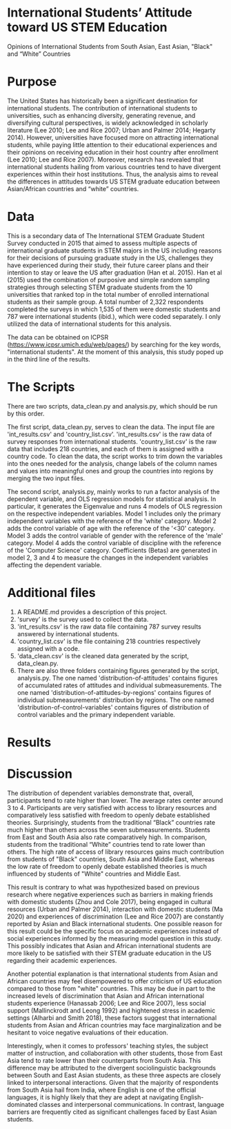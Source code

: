 # International Students’ Attitude toward US STEM Education
Opinions of International Students from South Asian, East Asian, "Black" and “White” Countries

# Purpose

The United States has historically been a significant destination for international students. The contribution of international students to universities, such as enhancing diversity, generating revenue, and diversifying cultural perspectives, is widely acknowledged in scholarly literature (Lee 2010; Lee and Rice 2007; Urban and Palmer 2014; Hegarty 2014). However, universities have focused more on attracting international students, while paying little attention to their educational experiences and their opinions on receiving education in their host country after enrollment (Lee 2010; Lee and Rice 2007). Moreover, research has revealed that international students hailing from various countries tend to have divergent experiences within their host institutions. Thus, the analysis aims to reveal the differences in attitudes towards US STEM graduate education between Asian/African countries and “white” countries.

# Data

This is a secondary data of The International STEM Graduate Student Survey conducted in 2015 that aimed to assess multiple aspects of international graduate students in STEM majors in the US including reasons for their decisions of pursuing graduate study in the US, challenges they have experienced during their study, their future career plans and their intention to stay or leave the US after graduation (Han et al. 2015). Han et al (2015) used the combination of purposive and simple random sampling strategies through selecting STEM graduate students from the 10 universities that ranked top in the total number of enrolled international students as their sample group. A total number of 2,322 respondents completed the surveys in which 1,535 of them were domestic students and 787 were international students (ibid.), which were coded separately. I only utilized the data of international students for this analysis. 

The data can be obtained on ICPSR (https://www.icpsr.umich.edu/web/pages/) by searching for the key words, "international students". At the moment of this analysis, this study poped up in the third line of the results.

# The Scripts

There are two scripts, data_clean.py and analysis.py, which should be run by this order. 

The first script, data_clean.py, serves to clean the data. The input file are 'int_results.csv' and 'country_list.csv'. 'int_results.csv' is the raw data of survey responses from international students. 'country_list.csv' is the raw data that includes 218 countries, and each of them is assigned with a country code. To clean the data, the script works to trim down the variables into the ones needed for the analysis, change labels of the column names and values into meaningful ones and group the countries into regions by merging the two input files.  

The second script, analysis.py, mainly works to run a factor analysis of the dependent variable, and OLS regression models for statistical analysis. In particular, it generates the Eigenvalue and runs 4 models of OLS regression on the respective independent variables. Model 1 includes only the primary independent variables with the reference of the 'white' category. Model 2 adds the control variable of age with the reference of the '<30' category. Model 3 adds the control variable of gender with the reference of the 'male' category. Model 4 adds the control variable of discipline with the reference of the 'Computer Science' category. Coefficients (Betas) are generated in model 2, 3 and 4 to measure the changes in the independent variables affecting the dependent variable.


# Additional files 

1. A README.md provides a description of this project. 
1. 'survey' is the survey used to collect the data. 
1. 'int_results.csv' is the raw data file containing 787 survey results answered by international students. 
1. 'country_list.csv' is the file containing 218 countries respectively assigned with a code.
1. 'data_clean.csv' is the cleaned data generated by the script, data_clean.py. 
1. There are also three folders containing figures generated by the script, analysis.py. The one named 'distribution-of-attitudes' contains figures of accumulated rates of attitudes and individual submeasurements. The one named 'distribution-of-attitudes-by-regions' contains figures of individual submeasurements' distribution by regions. The one named 'distribution-of-control-variables' contains figures of distribution of control variables and the primary independent variable.

# Results 



# Discussion

The distribution of dependent variables demonstrate that, overall, participants tend to rate higher than lower. The average rates center around 3 to 4. Participants are very satisfied with access to library resources and comparatively less satisfied with freedom to openly debate established theories. Surprisingly, students from the traditional “Black” countries rate much higher than others across the seven submeasurements. Students from East and South Asia also rate comparatively high. In comparison, students from the traditional “White” countries tend to rate lower than others. The high rate of access of library resources gains much contribution from students of "Black" countries, South Asia and Middle East, whereas the low rate of freedom to openly debate established theories is much influenced by students of "White" countries and Middle East. 

This result is contrary to what was hypothesized based on previous research where negative experiences such as barriers in making friends with domestic students (Zhou and Cole 2017), being engaged in cultural resources (Urban and Palmer 2014), interaction with domestic students (Ma 2020) and experiences of discrimination (Lee and Rice 2007) are constantly reported by Asian and Black international students. One possible reason for this result could be the specific focus on academic experiences instead of social experiences informed by the measuring model question in this study. This possibly indicates that Asian and African international students are more likely to be satisfied with their STEM graduate education in the US regarding their academic experiences. 

Another potential explanation is that international students from Asian and African countries may feel disempowered to offer criticism of US education compared to those from "white" countries. This may be due in part to the increased levels of discrimination that Asian and African international students experience (Hanassab 2006; Lee and Rice 2007), less social support (Mallinckrodt and Leong 1992) and hightened stress in academic settings (Alharbi and Smith 2018), these factors suggest that international students from Asian and African countries may face marginalization and be hesitant to voice negative evaluations of their education.

Interestingly, when it comes to professors' teaching styles, the subject matter of instruction, and collaboration with other students, those from East Asia tend to rate lower than their counterparts from South Asia. This difference may be attributed to the divergent sociolinguistic backgrounds between South and East Asian students, as these three aspects are closely linked to interpersonal interactions. Given that the majority of respondents from South Asia hail from India, where English is one of the official languages, it is highly likely that they are adept at navigating English-dominated classes and interpersonal communications. In contrast, language barriers are frequently cited as significant challenges faced by East Asian students.


                               


